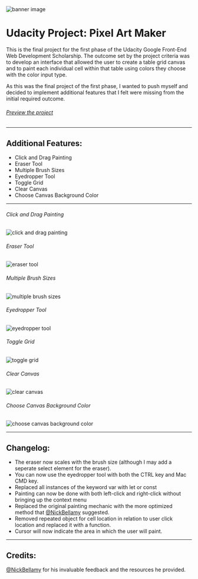 <img src="https://raw.githubusercontent.com/mileslemon/Udacity-Pixel-Maker/master/media/banner.jpg" alt="banner image">

# Udacity Project: Pixel Art Maker

This is the final project for the first phase of the Udacity Google Front-End Web Development Scholarship. The outcome set by the project criteria was to develop an interface that allowed the user to create a table grid canvas and to paint each individual cell within that table using colors they choose with the color input type. 

As this was the final project of the first phase, I wanted to push myself and decided to implement additional features that I felt were missing from the initial required outcome.

###### <a href="https://mileslemon.github.io/udacity-pixel-art-maker/">Preview the project</a>

---

## Additional Features:
- Click and Drag Painting
- Eraser Tool
- Multiple Brush Sizes
- Eyedropper Tool
- Toggle Grid
- Clear Canvas
- Choose Canvas Background Color

---

###### Click and Drag Painting
<img src="https://raw.githubusercontent.com/mileslemon/Udacity-Pixel-Maker/master/media/click-and-drag.gif" alt="click and drag painting">

###### Eraser Tool
<img src="https://raw.githubusercontent.com/mileslemon/Udacity-Pixel-Maker/master/media/erase.gif" alt="eraser tool">

###### Multiple Brush Sizes
<img src="https://raw.githubusercontent.com/mileslemon/Udacity-Pixel-Maker/master/media/multiple-brush-sizes.gif" alt="multiple brush sizes">

###### Eyedropper Tool
<img src="https://raw.githubusercontent.com/mileslemon/Udacity-Pixel-Maker/master/media/eyedropper2.gif" alt="eyedropper tool">

###### Toggle Grid
<img src="https://raw.githubusercontent.com/mileslemon/Udacity-Pixel-Maker/master/media/toggle-grid.gif" alt="toggle grid">

###### Clear Canvas
<img src="https://raw.githubusercontent.com/mileslemon/Udacity-Pixel-Maker/master/media/clear-canvas.gif" alt="clear canvas">

###### Choose Canvas Background Color
<img src="https://raw.githubusercontent.com/mileslemon/Udacity-Pixel-Maker/master/media/background-color.gif" alt="choose canvas background color">

---

## Changelog:

- The eraser now scales with the brush size (although I may add a seperate select element for the eraser).
- You can now use the eyedropper tool with both the CTRL key and Mac CMD key.
- Replaced all instances of the keyword var with let or const
- Painting can now be done with both left-click and right-click without bringing up the context menu
- Replaced the original painting mechanic with the more optimized method that <a href="https://github.com/NickBellamy">@NickBellamy</a> suggested.
- Removed repeated object for cell location in relation to user click location and replaced it with a function.
- Cursor will now indicate the area in which the user will paint.

--- 

## Credits:

<a href="https://github.com/NickBellamy">@NickBellamy</a> for his invaluable feedback and the resources he provided.
